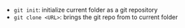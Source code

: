 
- `git init`: initialize current folder as a git repository
- `git clone <URL>`: brings the git repo from <URL> to current folder

